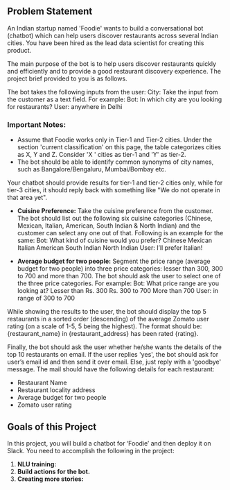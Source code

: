 ## Problem Statement
An Indian startup named 'Foodie' wants to build a conversational bot (chatbot) which can help users discover restaurants across several Indian cities. You have been hired as the lead data scientist for creating this product.

The main purpose of the bot is to help users discover restaurants quickly and efficiently and to provide a good restaurant discovery experience. The project brief provided to you is as follows.

The bot takes the following inputs from the user:
City: Take the input from the customer as a text field. For example:
Bot: In which city are you looking for restaurants?
User: anywhere in Delhi

### Important Notes: 
- Assume that Foodie works only in Tier-1 and Tier-2 cities. Under the section 'current classification' on this page, the table categorizes cities as X, Y and Z. Consider 'X ' cities as tier-1 and 'Y' as tier-2. 
- The bot should be able to identify common synonyms of city names, such as Bangalore/Bengaluru, Mumbai/Bombay etc.
 
Your chatbot should provide results for tier-1 and tier-2 cities only, while for tier-3 cities, it should reply back with something like "We do not operate in that area yet".
 
- **Cuisine Preference:** Take the cuisine preference from the customer. The bot should list out the following six cuisine categories (Chinese, Mexican, Italian, American, South Indian & North Indian) and the customer can select any one out of that. Following is an example for the same:
Bot: What kind of cuisine would you prefer?
Chinese
Mexican
Italian
American
South Indian
North Indian
User: I’ll prefer Italian!
 
- **Average budget for two people:** Segment the price range (average budget for two people) into three price categories: lesser than 300, 300 to 700 and more than 700. The bot should ask the user to select one of the three price categories. For example:
Bot: What price range are you looking at?
Lesser than Rs. 300
Rs. 300 to 700
More than 700
User: in range of 300 to 700
 
While showing the results to the user, the bot should display the top 5 restaurants in a sorted order (descending) of the average Zomato user rating (on a scale of 1-5, 5 being the highest). The format should be: {restaurant_name} in {restaurant_address} has been rated {rating}.

Finally, the bot should ask the user whether he/she wants the details of the top 10 restaurants on email. If the user replies 'yes', the bot should ask for user’s email id and then send it over email. Else, just reply with a 'goodbye' message. The mail should have the following details for each restaurant:
- Restaurant Name
- Restaurant locality address
- Average budget for two people
- Zomato user rating
 
## Goals of this Project
In this project, you will build a chatbot for ‘Foodie’ and then deploy it on Slack. You need to accomplish the following in the project:
1. **NLU training:**
2. **Build actions for the bot.**
3. **Creating more stories:**
